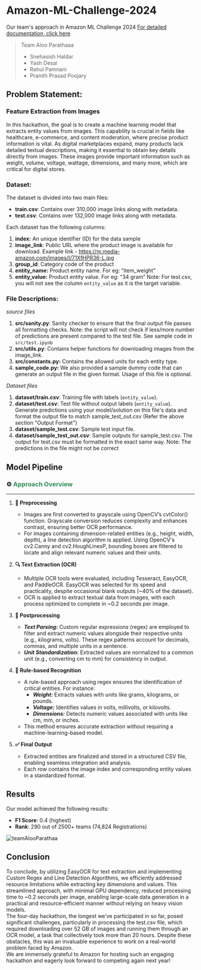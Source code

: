 # Amazon-ML-Challenge-2024
Our team's approach in Amazon ML Challenge 2024
[For detailed documentation, click here](./Amazon%20ML%20Challenge%202024%20Documentation.pdf)
> Team Aloo Parathaaa
> - Snehasish Haldar
> - Yash Desai
> - Rahul Pamnani
> - Pranith Prasad Poojary
## Problem Statement: 
### Feature Extraction from Images

In this hackathon, the goal is to create a machine learning model that extracts entity values from images. This capability is crucial in fields like healthcare, e-commerce, and content moderation, where precise product information is vital. As digital marketplaces expand, many products lack detailed textual descriptions, making it essential to obtain key details directly from images. These images provide important information such as weight, volume, voltage, wattage, dimensions, and many more, which are critical for digital stores.

### Dataset: 
The dataset is divided into two main files:

- **train.csv**: Contains over 310,000 image links along with metadata.
- **test.csv**: Contains over 132,000 image links along with metadata.
  
Each dataset has the following columns:

1. **index:** An unique identifier (ID) for the data sample
2. **image_link**: Public URL where the product image is available for download. Example link - https://m.media-amazon.com/images/I/71XfHPR36-L.jpg
3. **group_id**: Category code of the product
4. **entity_name:** Product entity name. For eg: “item_weight” 
5. **entity_value:** Product entity value. For eg: “34 gram”
    Note: For test.csv, you will not see the column `entity_value` as it is the target variable.

### File Descriptions:

*source files*

1. **src/sanity.py**: Sanity checker to ensure that the final output file passes all formatting checks. Note: the script will not check if less/more number of predictions are present compared to the test file. See sample code in `src/test.ipynb` 
2. **src/utils.py**: Contains helper functions for downloading images from the image_link.
3. **src/constants.py:** Contains the allowed units for each entity type.
4. **sample_code.py:** We also provided a sample dummy code that can generate an output file in the given format. Usage of this file is optional. 

*Dataset files*

1. **dataset/train.csv**: Training file with labels (`entity_value`).
2. **dataset/test.csv**: Test file without output labels (`entity_value`). Generate predictions using your model/solution on this file's data and format the output file to match sample_test_out.csv (Refer the above section "Output Format")
3. **dataset/sample_test.csv**: Sample test input file.
4. **dataset/sample_test_out.csv**: Sample outputs for sample_test.csv. The output for test.csv must be formatted in the exact same way. Note: The predictions in the file might not be correct

## Model Pipeline

### ⚙️ <span style="color:#2E8B57;">Approach Overview</span>

---

1. **🧹 Preprocessing**

   - Images are first converted to grayscale using OpenCV’s cvtColor() function. Grayscale conversion reduces complexity and enhances contrast, ensuring better OCR performance.
   - For images containing dimension-related entities (e.g., height, width, depth), a line detection algorithm is applied. Using OpenCV's cv2.Canny and cv2.HoughLinesP, bounding boxes are filtered to locate and align relevant numeric values and their units.

2. **🔍 Text Extraction (OCR)**

   - Multiple OCR tools were evaluated, including Tesseract, EasyOCR, and PaddleOCR. EasyOCR was selected for its speed and practicality, despite occasional blank outputs (~40% of the dataset).
   - OCR is applied to extract textual data from images, with each process optimized to complete in ~0.2 seconds per image.

3. **📑 Postprocessing**

   - ***Text Parsing:*** Custom regular expressions (regex) are employed to filter and extract numeric values alongside their respective units (e.g., kilograms, volts). These regex patterns account for decimals, commas, and multiple units in a sentence.
   - ***Unit Standardization:*** Extracted values are normalized to a common unit (e.g., converting cm to mm) for consistency in output.

4. **🧮 Rule-based Recognition**

   - A rule-based approach using regex ensures the identification of critical entities. For instance:
      - ***Weight:*** Extracts values with units like grams, kilograms, or pounds.
      - ***Voltage:*** Identifies values in volts, millivolts, or kilovolts.
      - ***Dimensions:*** Detects numeric values associated with units like cm, mm, or inches.
   - This method ensures accurate extraction without requiring a machine-learning-based model.

5. **✅ Final Output**

   - Extracted entities are finalized and stored in a structured CSV file, enabling seamless integration and analysis.
   - Each row contains the image index and corresponding entity values in a standardized format.

## Results

Our model achieved the following results:

- **F1 Score**: 0.4 (highest)
- **Rank**: 290 out of 2500+ teams (74,824 Registrations)

![teamAlooParathaa](https://github.com/user-attachments/assets/8ec5cee7-4a51-4aa9-8923-8303dd85d7d6)


## Conclusion 
To conclude, by utilizing EasyOCR for text extraction and implementing Custom Regex and Line Detection Algorithms, we efficiently addressed resource limitations while extracting key dimensions and values. This streamlined approach, with minimal GPU dependency, reduced processing time to ~0.2 seconds per image, enabling large-scale data generation in a practical and resource-efficient manner without relying on heavy vision models.  
The four-day hackathon, the longest we’ve participated in so far, posed significant challenges, particularly in processing the test.csv file, which required downloading over 52 GB of images and running them through an OCR model, a task that collectively took more than 20 hours. Despite these obstacles, this was an invaluable experience to work on a real-world problem faced by Amazon.  
We are immensely grateful to Amazon for hosting such an engaging hackathon and eagerly look forward to competing again next year!

